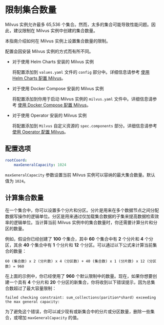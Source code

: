 


# 限制集合数量

Milvus 实例允许最多 65,536 个集合。然而，太多的集合可能导致性能问题。因此，建议限制在 Milvus 实例中创建的集合数量。

本指南介绍如何在 Milvus 实例上设置集合数量的限制。

配置会因安装 Milvus 实例的方式而有所不同。

- 对于使用 Helm Charts 安装的 Milvus 实例

  将配置添加到 `values.yaml` 文件的 `config` 部分中。详细信息请参考 [使用 Helm Charts 配置 Milvus](/adminGuide/configure-helm.md)。

- 对于使用 Docker Compose 安装的 Milvus 实例

  将配置添加到你用于启动 Milvus 实例的 `milvus.yaml` 文件中。详细信息请参考 [使用 Docker Compose 配置 Milvus](/adminGuide/configure-docker.md)。

- 对于使用 Operator 安装的 Milvus 实例

  将配置添加到 `Milvus` 自定义资源的 `spec.components` 部分。详细信息请参考 [使用 Operator 配置 Milvus](/adminGuide/configure_operator.md)。

## 配置选项

```yaml
rootCoord:
    maxGeneralCapacity: 1024
```

`maxGeneralCapacity` 参数设置当前 Milvus 实例可以容纳的最大集合数量。默认值为 `1024`。

## 计算集合数量




在一个集合中，你可以设置多个分片和分区。分片是用来在多个数据节点之间分配数据写操作的逻辑单位。分区是用来通过仅加载集合数据的子集来提高数据检索效率的逻辑单位。当计算当前 Milvus 实例中的集合数量时，你还需要计算分片和分区的数量。

例如，假设你已经创建了 **100** 个集合，其中 **60** 个集合中有 **2** 个分片和 **4** 个分区，其余 **40** 个集合中有 **1** 个分片和 **12** 个分区。可以通过以下公式来计算当前集合的数量：

```
60 (集合数) x 2 (分片数) x 4 (分区数) + 40 (集合数) x 1 (分片数) x 12 (分区数) = 960
```

在上面的示例中，你已经使用了 **960** 个默认限制中的数量。现在，如果你想要创建一个具有 **4** 个分片和 **20** 个分区的新集合，你将收到以下错误提示，因为总集合数超过了最大容量限制：

```shell
failed checking constraint: sum_collections(parition*shard) exceeding the max general capacity:
```

为了避免这个错误，你可以减少现有或新集合中的分片或分区数量，删除一些集合，或增加 `maxGeneralCapacity` 的值。
